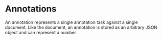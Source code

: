 # Annotations

An annotation represents a single annotation task against a single document. Like the document,
an annotation is stored as an arbitrary JSON object and can represent a number 
